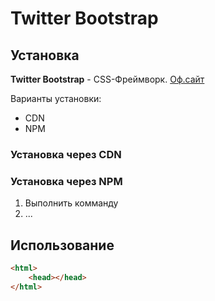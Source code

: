 # Twitter Bootstrap

## Установка
**Twitter Bootstrap** - CSS-Фреймворк. [Оф.сайт](https://getbootstrap.com)

Варианты установки:
* CDN
* NPM

### Установка через CDN

### Установка через NPM

1. Выполнить комманду
2. ...

## Использование
```html
<html>
    <head></head>
</html>
```